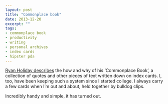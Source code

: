 ```yaml
---
layout: post
title: "Commonplace book"
date: 2013-12-20
excerpt: ""
tags:
- commonplace book
- productivity
- writing
- personal archives
- index cards
- hipster pda
---
```

[Ryan Holiday describes](http://thoughtcatalog.com/ryan-holiday/2013/08/how-and-why-to-keep-a-commonplace-book/) the how and why of his ‘Commonplace Book’, a collection of quotes and other pieces of text written down on index cards. I, too, have been keeping such a system since I started college. I always carry a few cards when I’m out and about, held together by bulldog clips.

Incredibly handy and simple, it has turned out.